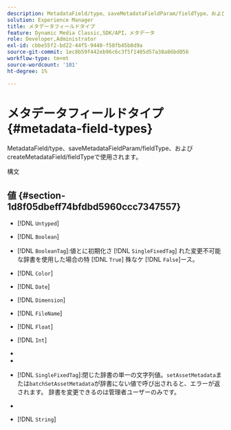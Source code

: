 ```yaml
---
description: MetadataField/type、saveMetadataFieldParam/fieldType、およびcreateMetadataField/fieldTypeで使用されます。
solution: Experience Manager
title: メタデータフィールドタイプ
feature: Dynamic Media Classic,SDK/API，メタデータ
role: Developer,Administrator
exl-id: cbbe55f2-bd22-44f5-9440-f58fb45b8d9a
source-git-commit: 1ec8b59f442eb96c6c3f5f1405d57a38a86bd056
workflow-type: tm+mt
source-wordcount: '101'
ht-degree: 1%

---
```


# メタデータフィールドタイプ{#metadata-field-types}

MetadataField/type、saveMetadataFieldParam/fieldType、およびcreateMetadataField/fieldTypeで使用されます。

構文

## 値 {#section-1d8f05dbeff74bfdbd5960ccc7347557}

* [!DNL `Untyped`]
* [!DNL `Boolean`]
* [!DNL `BooleanTag`]:値とに初期化さ [!DNL `SingleFixedTag`] れた変更不可能な辞書を使用した場合の特 [!DNL `True`] 殊なケ [!DNL `False`]ース。

* [!DNL `Color`]
* [!DNL `Date`]
* [!DNL `Dimension`]
* [!DNL `FileName`]
* [!DNL `Float`]
* [!DNL `Int`]
* [!DNL `MultiFixedTag`]:閉じた辞書の文字列値が0個以上です。辞書を変更できるのは管理者ユーザーのみです。
* [!DNL `MultiTag`]:0個以上の文字列値。
* [!DNL `SingleFixedTag`]:閉じた辞書の単一の文字列値。`setAssetMetadata`または`batchSetAssetMetadata`が辞書にない値で呼び出されると、エラーが返されます。 辞書を変更できるのは管理者ユーザーのみです。

* [!DNL `SingleTag`]:任意の単一文字列値。
* [!DNL `String`]
